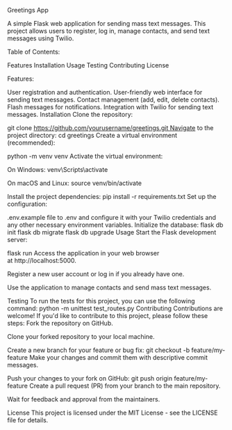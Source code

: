 Greetings App 

A simple Flask web application for sending mass text messages. This project allows users to register, log in, manage contacts, and send text messages using Twilio.

Table of Contents:

Features 
Installation 
Usage 
Testing 
Contributing 
License

Features: 

User registration and authentication. User-friendly web interface for sending text messages. Contact management (add, edit, delete contacts). Flash messages for notifications. Integration with Twilio for sending text messages. Installation Clone the repository:

git clone https://github.com/yourusername/greetings.git Navigate to the project directory:
cd greetings Create a virtual environment (recommended):

python -m venv venv Activate the virtual environment:

On Windows:
venv\Scripts\activate 

On macOS and Linux:
source venv/bin/activate 

Install the project dependencies:
pip install -r requirements.txt Set up the configuration:

.env.example file to .env and configure it with your Twilio credentials and any other necessary environment variables. Initialize the database:
flask db init flask db migrate flask db upgrade Usage Start the Flask development server:

flask run Access the application in your web browser at http://localhost:5000.

Register a new user account or log in if you already have one.

Use the application to manage contacts and send mass text messages.

Testing To run the tests for this project, you can use the following command:
python -m unittest test_routes.py Contributing Contributions are welcome! If you'd like to contribute to this project, please follow these steps:
Fork the repository on GitHub.

Clone your forked repository to your local machine.

Create a new branch for your feature or bug fix:
git checkout -b feature/my-feature Make your changes and commit them with descriptive commit messages.

Push your changes to your fork on GitHub:
git push origin feature/my-feature Create a pull request (PR) from your branch to the main repository.

Wait for feedback and approval from the maintainers.

License This project is licensed under the MIT License - see the LICENSE file for details.
